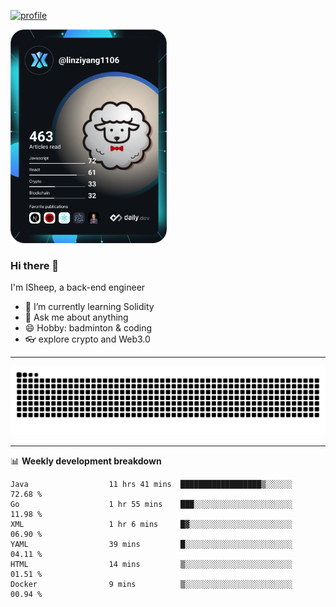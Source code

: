 [![profile](https://user-images.githubusercontent.com/54968314/208005045-e4b42f3b-833d-4242-bfcc-e764865553a2.svg)](https://www.calligrapher.ai/)

<a href="https://app.daily.dev/linziyang1106"><img src="/devcard.png" width="250" alt="ISheep's Dev Card"/></a>

### Hi there 🐏

I'm ISheep, a back-end engineer

- 🔭 I’m currently learning Solidity
- 💬 Ask me about anything
- 😄 Hobby: badminton & coding
- 👓 explore crypto and Web3.0

-------

![](https://raw.githubusercontent.com/ISheepp/ISheepp/output/github-contribution-grid-snake.svg)

-------

📊 **Weekly development breakdown**
<!--START_SECTION:waka-->

```text
Java                  11 hrs 41 mins  ██████████████████▒░░░░░░   72.68 %
Go                    1 hr 55 mins    ███░░░░░░░░░░░░░░░░░░░░░░   11.98 %
XML                   1 hr 6 mins     █▓░░░░░░░░░░░░░░░░░░░░░░░   06.90 %
YAML                  39 mins         █░░░░░░░░░░░░░░░░░░░░░░░░   04.11 %
HTML                  14 mins         ▒░░░░░░░░░░░░░░░░░░░░░░░░   01.51 %
Docker                9 mins          ▒░░░░░░░░░░░░░░░░░░░░░░░░   00.94 %
```

<!--END_SECTION:waka-->
